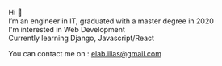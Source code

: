 Hi 👋 <br />
I’m an engineer in IT, graduated with a master degree in 2020 <br />
I'm interested in Web Development <br />
Currently learning Django, Javascript/React <br />

You can contact me on : elab.ilias@gmail.com

<!---
IliasElab/IliasElab is a ✨ special ✨ repository because its `README.md` (this file) appears on your GitHub profile.
You can click the Preview link to take a look at your changes.
--->
